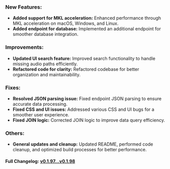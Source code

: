 ### **New Features:**
- **Added support for MKL acceleration:** Enhanced performance through MKL acceleration on macOS, Windows, and Linux.
- **Added endpoint for database:** Implemented an additional endpoint for smoother database integration.

### **Improvements:**
- **Updated UI search feature:** Improved search functionality to handle missing audio paths efficiently.
- **Refactored code for clarity:** Refactored codebase for better organization and maintainability.

### **Fixes:**
- **Resolved JSON parsing issue:** Fixed endpoint JSON parsing to ensure accurate data processing.
- **Fixed CSS and UI issues:** Addressed various CSS and UI bugs for a smoother user experience.
- **Fixed JOIN logic:** Corrected JOIN logic to improve data query efficiency.

### **Others:**
- **General updates and cleanup:** Updated README, performed code cleanup, and optimized build processes for better performance.

#### **Full Changelog:** [v0.1.97...v0.1.98](https://github.com/mediar-ai/screenpipe/compare/v0.1.97...v0.1.98)

